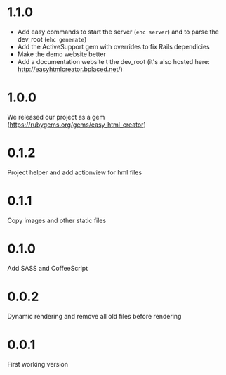 1.1.0
=================
- Add easy commands to start the server (`ehc server`) and to parse the dev_root (`ehc generate`) 
- Add the ActiveSupport gem with overrides to fix Rails dependicies
- Make the demo website better
- Add a documentation website t the dev_root (it's also hosted here: http://easyhtmlcreator.bplaced.net/)

1.0.0
=================
We released our project as a gem (https://rubygems.org/gems/easy_html_creator)

0.1.2
=================
Project helper and add actionview for hml files

0.1.1
=================
Copy images and other static files

0.1.0
=================
Add SASS and CoffeeScript

0.0.2
=================
Dynamic rendering and remove all old files before rendering

0.0.1
=================
First working version
